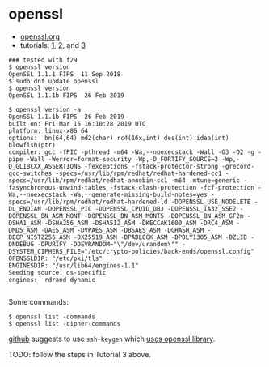 # openssl


* [openssl.org](https://www.openssl.org/)
* tutorials: [1](https://www.keycdn.com/blog/openssl-tutorial), [2](https://www.digitalocean.com/community/tutorials/openssl-essentials-working-with-ssl-certificates-private-keys-and-csrs),
and [3](https://pki-tutorial.readthedocs.io/en/latest/)

```
### tested with f29
$ openssl version
OpenSSL 1.1.1 FIPS  11 Sep 2018
$ sudo dnf update openssl
$ openssl version
OpenSSL 1.1.1b FIPS  26 Feb 2019

$ openssl version -a
OpenSSL 1.1.1b FIPS  26 Feb 2019
built on: Fri Mar 15 16:10:28 2019 UTC
platform: linux-x86_64
options:  bn(64,64) md2(char) rc4(16x,int) des(int) idea(int) blowfish(ptr) 
compiler: gcc -fPIC -pthread -m64 -Wa,--noexecstack -Wall -O3 -O2 -g -pipe -Wall -Werror=format-security -Wp,-D_FORTIFY_SOURCE=2 -Wp,-D_GLIBCXX_ASSERTIONS -fexceptions -fstack-protector-strong -grecord-gcc-switches -specs=/usr/lib/rpm/redhat/redhat-hardened-cc1 -specs=/usr/lib/rpm/redhat/redhat-annobin-cc1 -m64 -mtune=generic -fasynchronous-unwind-tables -fstack-clash-protection -fcf-protection -Wa,--noexecstack -Wa,--generate-missing-build-notes=yes -specs=/usr/lib/rpm/redhat/redhat-hardened-ld -DOPENSSL_USE_NODELETE -DL_ENDIAN -DOPENSSL_PIC -DOPENSSL_CPUID_OBJ -DOPENSSL_IA32_SSE2 -DOPENSSL_BN_ASM_MONT -DOPENSSL_BN_ASM_MONT5 -DOPENSSL_BN_ASM_GF2m -DSHA1_ASM -DSHA256_ASM -DSHA512_ASM -DKECCAK1600_ASM -DRC4_ASM -DMD5_ASM -DAES_ASM -DVPAES_ASM -DBSAES_ASM -DGHASH_ASM -DECP_NISTZ256_ASM -DX25519_ASM -DPADLOCK_ASM -DPOLY1305_ASM -DZLIB -DNDEBUG -DPURIFY -DDEVRANDOM="\"/dev/urandom\"" -DSYSTEM_CIPHERS_FILE="/etc/crypto-policies/back-ends/openssl.config"
OPENSSLDIR: "/etc/pki/tls"
ENGINESDIR: "/usr/lib64/engines-1.1"
Seeding source: os-specific
engines:  rdrand dynamic 


```

Some commands:

```
$ openssl list -commands
$ openssl list -cipher-commands
```

[github](https://help.github.com/en/articles/generating-a-new-ssh-key-and-adding-it-to-the-ssh-agent#generating-a-new-ssh-key) suggests to use `ssh-keygen` which [uses openssl library](https://serverfault.com/questions/780476/generating-ssh-keys-with-openssl-or-ssh-keygen).

TODO: follow the steps in Tutorial 3 above.
